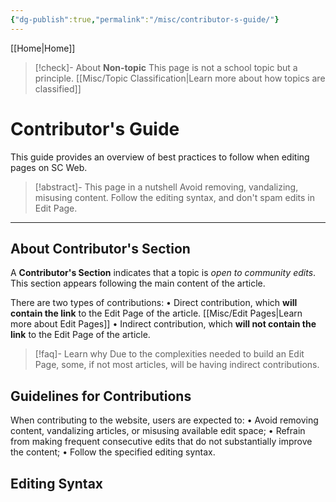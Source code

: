 ```yaml
---
{"dg-publish":true,"permalink":"/misc/contributor-s-guide/"}
---
```



[[Home\|Home]]

>[!check]- About
>**Non-topic**
>This page is not a school topic but a principle.
>[[Misc/Topic Classification\|Learn more about how topics are classified]]

# Contributor's Guide
This guide provides an overview of best practices to follow when editing pages on SC Web.

>[!abstract]- This page in a nutshell
>Avoid removing, vandalizing, misusing content. Follow the editing syntax, and don't spam edits in Edit Page.

***

## About Contributor's Section

A **Contributor's Section** indicates that a topic is *open to community edits*. This section appears following the main content of the article.

There are two types of contributions:
• Direct contribution, which **will contain the link** to the Edit Page of the article. [[Misc/Edit Pages\|Learn more about Edit Pages]]
• Indirect contribution, which **will not contain the link** to the Edit Page of the article.

>[!faq]- Learn why
> Due to the complexities needed to build an Edit Page, some, if not most articles, will be having indirect contributions.

## Guidelines for Contributions
When contributing to the website, users are expected to:
• Avoid removing content, vandalizing articles, or misusing available edit space;
• Refrain from making frequent consecutive edits that do not substantially improve the content;
• Follow the specified editing syntax.

## Editing Syntax

